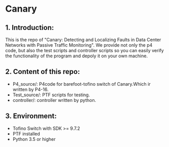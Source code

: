 # Canary

## 1. Introduction:

This is the repo of "Canary: Detecting and Localizing Faults in Data Center Networks with Passive Traffic Monitoring".
We provide not only the p4 code, but also the test scripts and controller scripts so you can easily verify the functionality of the program and depoly it on your own machine.

## 2. Content of this repo:

- P4_source/: P4code for barefoot-tofino switch of Canary.Which ir written by P4-16.
- Test_source/: PTF scripts for testing.
- controller/: controller written by python.

## 3. Environment:
- Tofino Switch with SDK >= 9.7.2	
- PTF installed
- Python 3.5 or higher
